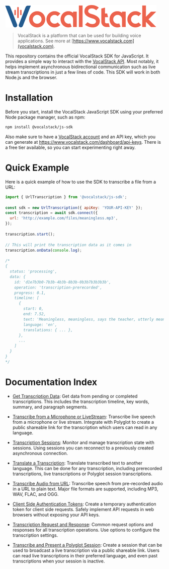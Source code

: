 [![](/logo.svg 'VocalStack')](https://www.vocalstack.com)

> VocalStack is a platform that can be used for building voice applications. See more at [https://www.vocalstack.com](vocalstack.com).

This repository contains the official VocalStack SDK for JavaScript. It provides a simple way
to interact with the [VocalStack API](https://www.vocalstack.com/api).
Most notably, it helps implement asynchronous bidirectional communication
such as live stream transcriptions in just a few lines of code.
This SDK will work in both Node.js and the browser.


# Installation

Before you start, install the VocalStack JavaScript SDK using your preferred Node package manager, such as npm:

```bash
npm install @vocalstack/js-sdk
```

Also make sure to have a [VocalStack account](https://www.vocalstack.com) and an API key, which you can generate
at https://www.vocalstack.com/dashboard/api-keys.
There is a free tier available, so you can start experimenting right away.


# Quick Example

Here is a quick example of how to use the SDK to transcribe a file from a URL:
```javascript
import { UrlTranscription } from '@vocalstack/js-sdk';

const sdk = new UrlTranscription({ apiKey: 'YOUR-API-KEY' });
const transcription = await sdk.connect({
  url: 'http://example.com/files/meaningless.mp3',
});

transcription.start();

// This will print the transcription data as it comes in
transcription.onData(console.log);

/*
{
  status: 'processing',
  data: {
    id: 'd1e7b3b0-7b3b-4b3b-8b3b-0b3b7b3b3b3b',
    operation: 'transcription-prerecorded',
    progress: 0.1,
    timeline: [
      {
        start: 0,
        end: 7.52,
        text: 'Meaningless, meaningless, says the teacher, utterly meaningless, everything is meaningless.',
        language: 'en',
        translations: { ... },
      },
      ...
    ]
  }
}
*/
```


# Documentation Index

- [Get Transcription Data](https://github.com/vocalstack/js-sdk/blob/main/documentation/get-transcription-data.md): 
Get data from pending or completed transcriptions. This includes the transcription timeline, key words, summary, and paragraph segments.

- [Transcribe from a Microphone or LiveStream](https://github.com/vocalstack/js-sdk/blob/main/documentation/transcribe-from-a-microphone-or-live-stream.md): 
Transcribe live speech from a microphone or live stream. Integrate with Polyglot to create a public shareable link for the transcription which users can read in any language. 

- [Transcription Sessions](https://github.com/vocalstack/js-sdk/blob/main/documentation/transcription-sessions.md): 
Monitor and manage transcription state with sessions. Using sessions you can reconnect to a previously created asynchronous connection.

- [Translate a Transcription](https://github.com/vocalstack/js-sdk/blob/main/documentation/translate-transcription-to-another-language.md): 
Translate transcribed text to another language. This can be done for any transcription, including prerecorded transcriptions, live transcriptions or Polyglot session transcriptions.

- [Transcribe Audio from URL](https://github.com/vocalstack/js-sdk/blob/main/documentation/transcribe-audio-from-url-to-text.md): 
Transcribe speech from pre-recorded audio in a URL to plain text. Major file formats are supported, including MP3, WAV, FLAC, and OGG.

- [Client Side Authentication Tokens](https://github.com/vocalstack/js-sdk/blob/main/documentation/transcribe-on-the-front-end-with-auth-tokens.md): 
Create a temporary authentication token for client side requests. Safely implement API requests in web browsers without exposing your API keys.

- [Transcription Request and Response](https://github.com/vocalstack/js-sdk/blob/main/documentation/transcription-request-and-response.md): 
Common request options and responses for all transcription operations. Use options to configure the transcription settings.

- [Transcribe and Present a Polyglot Session](https://github.com/vocalstack/js-sdk/blob/main/documentation/transcribe-and-present-a-polyglot-session.md): 
Create a session that can be used to broadcast a live transcription via a public shareable link. Users can read live transcriptions in their preferred language, and even past transcriptions when your session is inactive.

